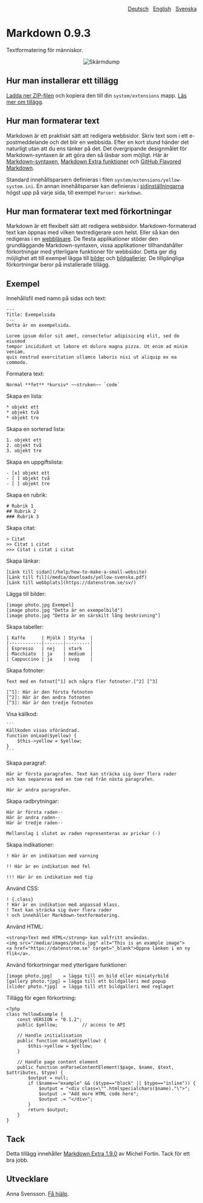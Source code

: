 <p align="right"><a href="README-de.md">Deutsch</a> &nbsp; <a href="README.md">English</a> &nbsp; <a href="README-sv.md">Svenska</a></p>

# Markdown 0.9.3

Textformatering för människor.

<p align="center"><img src="SCREENSHOT.png" alt="Skärmdump"></p>

## Hur man installerar ett tillägg

[Ladda ner ZIP-filen](https://github.com/annaesvensson/yellow-markdown/archive/refs/heads/main.zip) och kopiera den till din `system/extensions` mapp. [Läs mer om tillägg](https://github.com/annaesvensson/yellow-update/tree/main/README-sv.md).

## Hur man formaterar text

Markdown är ett praktiskt sätt att redigera webbsidor. Skriv text som i ett e-postmeddelande och det blir en webbsida. Efter en kort stund händer det naturligt utan att du ens tänker på det. Det övergripande designmålet för Markdown-syntaxen är att göra den så läsbar som möjligt. Här är [Markdown-syntaxen](http://commonmark.org/help/), [Markdown Extra funktioner](https://michelf.ca/projects/php-markdown/extra/) och [GitHub Flavored Markdown](https://help.github.com/en/articles/basic-writing-and-formatting-syntax).

Standard innehållsparsern definieras i filen `system/extensions/yellow-system.ini`. En annan innehållsparser kan definieras i [sidinställningarna](https://github.com/annaesvensson/yellow-core/tree/main/README-sv.md#inställningar-page) högst upp på varje sida, till exempel `Parser: markdown`.

## Hur man formaterar text med förkortningar

Markdown är ett flexibelt sätt att redigera webbsidor. Markdown-formaterad text kan öppnas med vilken textredigerare som helst. Eller så kan den redigeras i en [webbläsare](https://github.com/annaesvensson/yellow-edit/tree/main/README-de.md). De flesta applikationer stöder den grundläggande Markdown-syntaxen, vissa applikationer tillhandahåller förkortningar med ytterligare funktioner för webbsidor. Detta ger dig möjlighet att till exempel lägga till [bilder](https://github.com/annaesvensson/yellow-image/tree/main/README-sv.md) och [bildgallerier](https://github.com/annaesvensson/yellow-gallery/tree/main/README-sv.md). De tillgängliga förkortningar beror på installerade tillägg.

## Exempel

Innehållsfil med namn på sidas och text:

    ---
    Title: Exempelsida
    ---
    Detta är en exempelsida.

    Lorem ipsum dolor sit amet, consectetur adipisicing elit, sed do eiusmod 
    tempor incididunt ut labore et dolore magna pizza. Ut enim ad minim veniam, 
    quis nostrud exercitation ullamco laboris nisi ut aliquip ex ea commodo. 

Formatera text:

    Normal **fet** *kursiv* ~~struken~~ `code`

Skapa en lista:

    * objekt ett
    * objekt två
    * objekt tre

Skapa en sorterad lista:

    1. objekt ett
    2. objekt två
    3. objekt tre

Skapa en uppgiftslista:

    - [x] objekt ett
    - [ ] objekt två
    - [ ] objekt tre

Skapa en rubrik:

    # Rubrik 1
    ## Rubrik 2
    ### Rubrik 3

Skapa citat:

    > Citat
    >> Citat i citat
    >>> Citat i citat i citat

Skapa länkar:

    [Länk till sidan](/help/how-to-make-a-small-website)
    [Länk till fil](/media/downloads/yellow-svenska.pdf)
    [Länk till webbplats](https://datenstrom.se/sv/)

Lägga till bilder:

    [image photo.jpg Exempel]
    [image photo.jpg "Detta är en exempelbild"]
    [image photo.jpg "Detta är en särskilt lång beskrivning"]

Skapa tabeller:

    | Kaffe      | Mjölk | Styrka  |
    |------------|-------|---------|
    | Espresso   | nej   | stark   |
    | Macchiato  | ja    | medium  |
    | Cappuccino | ja    | svag    |

Skapa fotnoter:

    Text med en fotnot[^1] och några fler fotnoter.[^2] [^3]
    
    [^1]: Här är den första fotnoten
    [^2]: Här är den andra fotnoten
    [^3]: Här är den tredje fotnoten

Visa källkod:

    ```
    Källkoden visas oförändrad.
    function onLoad($yellow) {
        $this->yellow = $yellow;
    }
    ```

Skapa paragraf:

    Här är första paragrafen. Text kan sträcka sig över flera rader
    och kan separeras med en tom rad från nästa paragrafen.

    Här är andra paragrafen. 

Skapa radbrytningar:

    Här är första raden⋅⋅
    Här är andra raden⋅⋅
    Här är tredje raden⋅⋅
    
    Mellanslag i slutet av raden representeras av prickar (⋅)

Skapa indikationer:

    ! Här är en indikation med varning 
    
    !! Här är en indikation med fel
    
    !!! Här är en indikation med tip

Använd CSS:

    ! {.class}
    ! Här är en indikation med anpassad klass.
    ! Text kan sträcka sig över flera rader
    ! och innehåller Markdown-textformatering.

Använd HTML:

    <strong>Text med HTML</strong> kan valfritt användas.
    <img src="/media/images/photo.jpg" alt="This is an example image">
    <a href="https://datenstrom.se" target="_blank">Öppna länken i en ny flik</a>.

Använd förkortningar med ytterligare funktioner:

    [image photo.jpg]    = lägga till en bild eller miniatyrbild
    [gallery photo.*jpg] = lägga till ett bildgalleri med popup
    [slider photo.*jpg]  = lägga till ett bildgalleri med reglaget

Tillägg för egen förkortning:

```
<?php
class YellowExample {
    const VERSION = "0.1.2";
    public $yellow;         // access to API
    
    // Handle initialisation
    public function onLoad($yellow) {
        $this->yellow = $yellow;
    }
    
    // Handle page content element
    public function onParseContentElement($page, $name, $text, $attributes, $type) {
        $output = null;
        if ($name=="example" && ($type=="block" || $type=="inline")) {
            $output = "<div class=\"".htmlspecialchars($name)."\">";
            $output .= "Add more HTML code here";
            $output .= "</div>";
        }
        return $output;
    }
}
```

## Tack

Detta tillägg innehåller [Markdown Extra 1.9.0](https://github.com/michelf/php-markdown) av Michel Fortin. Tack för ett bra jobb.

## Utvecklare

Anna Svensson. [Få hjälp](https://datenstrom.se/sv/yellow/help/).
